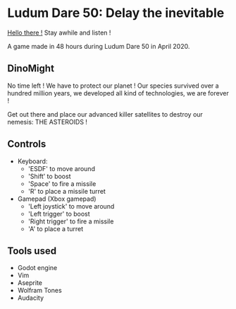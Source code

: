 # Ludum Dare 50: Delay the inevitable

[Hello there !](https://www.youtube.com/watch?v=rEq1Z0bjdwc&t=8) Stay awhile
and listen !

A game made in 48 hours during Ludum Dare 50 in April 2020.

## DinoMight

No time left ! We have to protect our planet ! Our species survived over a
hundred million years, we developed all kind of technologies, we are
forever !

Get out there and place our advanced killer satellites to destroy our nemesis:
THE ASTEROIDS !

## Controls

- Keyboard:
	- 'ESDF' to move around
	- 'Shift' to boost
	- 'Space' to fire a missile
	- 'R' to place a missile turret
- Gamepad (Xbox gamepad)
	- 'Left joystick' to move around
	- 'Left trigger' to boost
	- 'Right trigger' to fire a missile
	- 'A' to place a turret

## Tools used

- Godot engine
- Vim
- Aseprite
- Wolfram Tones
- Audacity

